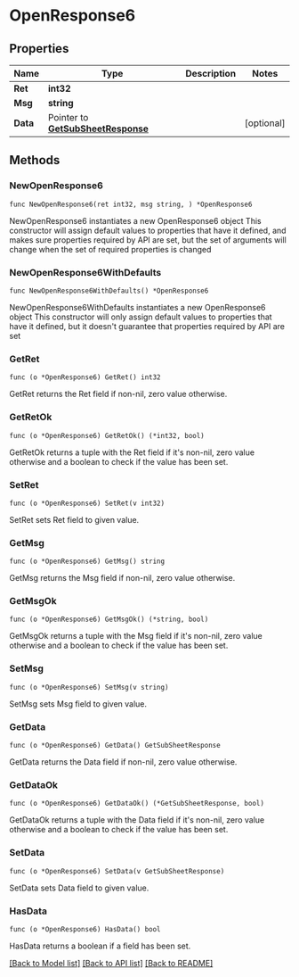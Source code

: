 # OpenResponse6

## Properties

Name | Type | Description | Notes
------------ | ------------- | ------------- | -------------
**Ret** | **int32** |  | 
**Msg** | **string** |  | 
**Data** | Pointer to [**GetSubSheetResponse**](GetSubSheetResponse.md) |  | [optional] 

## Methods

### NewOpenResponse6

`func NewOpenResponse6(ret int32, msg string, ) *OpenResponse6`

NewOpenResponse6 instantiates a new OpenResponse6 object
This constructor will assign default values to properties that have it defined,
and makes sure properties required by API are set, but the set of arguments
will change when the set of required properties is changed

### NewOpenResponse6WithDefaults

`func NewOpenResponse6WithDefaults() *OpenResponse6`

NewOpenResponse6WithDefaults instantiates a new OpenResponse6 object
This constructor will only assign default values to properties that have it defined,
but it doesn't guarantee that properties required by API are set

### GetRet

`func (o *OpenResponse6) GetRet() int32`

GetRet returns the Ret field if non-nil, zero value otherwise.

### GetRetOk

`func (o *OpenResponse6) GetRetOk() (*int32, bool)`

GetRetOk returns a tuple with the Ret field if it's non-nil, zero value otherwise
and a boolean to check if the value has been set.

### SetRet

`func (o *OpenResponse6) SetRet(v int32)`

SetRet sets Ret field to given value.


### GetMsg

`func (o *OpenResponse6) GetMsg() string`

GetMsg returns the Msg field if non-nil, zero value otherwise.

### GetMsgOk

`func (o *OpenResponse6) GetMsgOk() (*string, bool)`

GetMsgOk returns a tuple with the Msg field if it's non-nil, zero value otherwise
and a boolean to check if the value has been set.

### SetMsg

`func (o *OpenResponse6) SetMsg(v string)`

SetMsg sets Msg field to given value.


### GetData

`func (o *OpenResponse6) GetData() GetSubSheetResponse`

GetData returns the Data field if non-nil, zero value otherwise.

### GetDataOk

`func (o *OpenResponse6) GetDataOk() (*GetSubSheetResponse, bool)`

GetDataOk returns a tuple with the Data field if it's non-nil, zero value otherwise
and a boolean to check if the value has been set.

### SetData

`func (o *OpenResponse6) SetData(v GetSubSheetResponse)`

SetData sets Data field to given value.

### HasData

`func (o *OpenResponse6) HasData() bool`

HasData returns a boolean if a field has been set.


[[Back to Model list]](../README.md#documentation-for-models) [[Back to API list]](../README.md#documentation-for-api-endpoints) [[Back to README]](../README.md)


